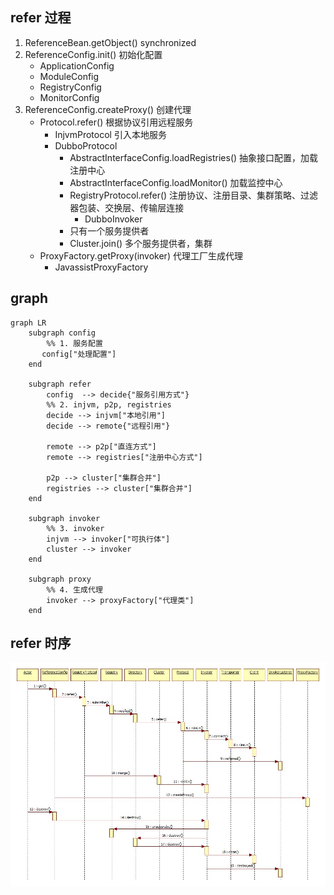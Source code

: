 ## refer 过程
1. ReferenceBean.getObject() synchronized
2. ReferenceConfig.init() 初始化配置
    * ApplicationConfig 
    * ModuleConfig 
    * RegistryConfig
    * MonitorConfig
3. ReferenceConfig.createProxy() 创建代理
    * Protocol.refer() 根据协议引用远程服务
        - InjvmProtocol 引入本地服务
        - DubboProtocol 
            + AbstractInterfaceConfig.loadRegistries() 抽象接口配置，加载注册中心
            + AbstractInterfaceConfig.loadMonitor() 加载监控中心
            + RegistryProtocol.refer() 注册协议、注册目录、集群策略、过滤器包装、交换层、传输层连接
                - DubboInvoker
            + 只有一个服务提供者
            + Cluster.join() 多个服务提供者，集群
    * ProxyFactory.getProxy(invoker)  代理工厂生成代理
        - JavassistProxyFactory

## graph
```mermaid
graph LR
    subgraph config
        %% 1. 服务配置
       config["处理配置"]
    end

    subgraph refer
        config  --> decide{"服务引用方式"}
        %% 2. injvm, p2p, registries
        decide --> injvm["本地引用"]
        decide --> remote{"远程引用"}

        remote --> p2p["直连方式"]
        remote --> registries["注册中心方式"]

        p2p --> cluster["集群合并"]
        registries --> cluster["集群合并"]
    end

    subgraph invoker
        %% 3. invoker
        injvm --> invoker["可执行体"]
        cluster --> invoker
    end

    subgraph proxy
        %% 4. 生成代理
        invoker --> proxyFactory["代理类"]
    end
```

## refer 时序
![refer](../../img/dubbo-service-refer-sequence.png)